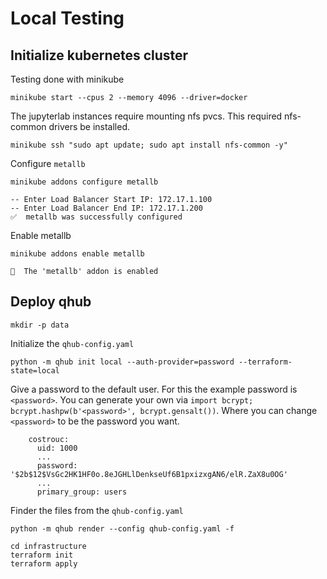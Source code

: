# Local Testing 

## Initialize kubernetes cluster

Testing done with minikube

```shell
minikube start --cpus 2 --memory 4096 --driver=docker
```

The jupyterlab instances require mounting nfs pvcs. This required
nfs-common drivers be installed.

```shell
minikube ssh "sudo apt update; sudo apt install nfs-common -y" 
```

Configure `metallb`

```shell
minikube addons configure metallb
```

```
-- Enter Load Balancer Start IP: 172.17.1.100
-- Enter Load Balancer End IP: 172.17.1.200
✅  metallb was successfully configured
```

Enable metallb

```shell
minikube addons enable metallb
```

```
🌟  The 'metallb' addon is enabled
```

## Deploy qhub

```shell
mkdir -p data
```

Initialize the `qhub-config.yaml`

```shell
python -m qhub init local --auth-provider=password --terraform-state=local
```

Give a password to the default user. For this the example password is
`<password>`. You can generate your own via `import bcrypt;
bcrypt.hashpw(b'<password>', bcrypt.gensalt())`. Where you can change
`<password>` to be the password you want.

```
    costrouc:
      uid: 1000
      ...
      password: '$2b$12$VsGc2HK1HF0o.8eJGHLlDenkseUf6B1pxizxgAN6/elR.ZaX8u0OG'
      ...
      primary_group: users

```

Finder the files from the `qhub-config.yaml`

```shell
python -m qhub render --config qhub-config.yaml -f
```

```shell
cd infrastructure
terraform init
terraform apply
```
